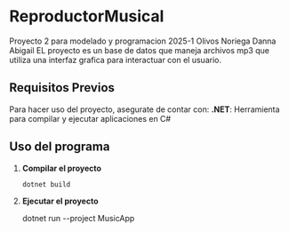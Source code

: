 # ReproductorMusical
Proyecto 2 para modelado y programacion 2025-1
Olivos Noriega Danna Abigail
EL proyecto es un base de datos que maneja archivos mp3 que utiliza una interfaz grafica para interactuar con el usuario.

## Requisitos Previos
Para hacer uso del proyecto, asegurate de contar con:
**.NET**: Herramienta para compilar y ejecutar aplicaciones en C#

## Uso del programa

1. **Compilar el proyecto**
   ```bash
   dotnet build
   
2. **Ejecutar el proyecto**

   dotnet run --project MusicApp

